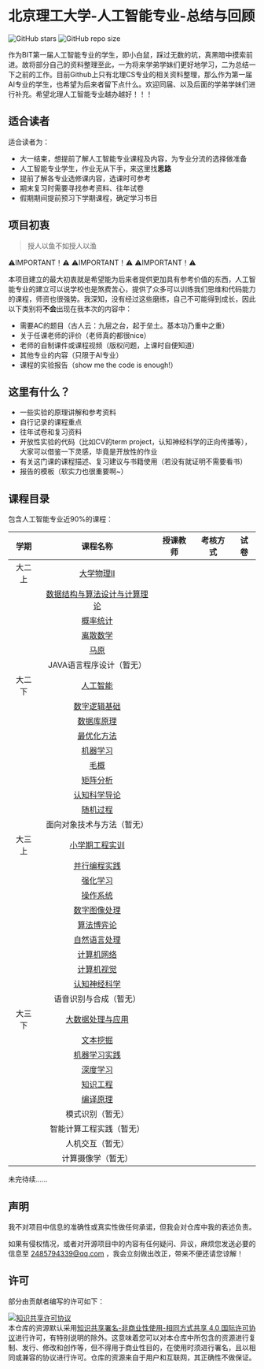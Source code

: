 # 北京理工大学-人工智能专业-总结与回顾

![GitHub stars](https://img.shields.io/github/stars/Robin-WZQ/BIT-AI-personal-review.svg?style=social)
![GitHub repo size](https://img.shields.io/github/repo-size/Robin-WZQ/BIT-AI-personal-review.svg?style=social)


作为BIT第一届人工智能专业的学生，即小白鼠，踩过无数的坑，真黑暗中摸索前进。故将部分自己的资料整理至此，一为将来学弟学妹们更好地学习，二为总结一下之前的工作。目前Github上只有北理CS专业的相关资料整理，那么作为第一届AI专业的学生，也希望为后来者留下点什么。欢迎同届、以及后面的学弟学妹们进行补充。希望北理人工智能专业越办越好！！！

## 适合读者

适合读者为：

- 大一结束，想提前了解人工智能专业课程及内容，为专业分流的选择做准备
- 人工智能专业学生，作业无从下手，来这里找**思路**
- 提前了解各专业选修课内容，选课时可参考
- 期末复习时需要寻找参考资料、往年试卷
- 假期期间提前预习下学期课程，确定学习书目

## 项目初衷

> 授人以鱼不如授人以渔

⚠️IMPORTANT！⚠️   ⚠️IMPORTANT！⚠️   ⚠️IMPORTANT！⚠️

本项目建立的最大初衷就是希望能为后来者提供更加具有参考价值的东西，人工智能专业的建立可以说学校也是煞费苦心，提供了众多可以训练我们思维和代码能力的课程，师资也很强势。我深知，没有经过这些磨练，自己不可能得到成长，因此以下类别将**不会**出现在我本次的内容中：

- 需要AC的题目（古人云：九层之台，起于垒土。基本功乃重中之重）
- 关于任课老师的评价（老师真的都很nice）
- 老师的自制课件或课程视频（版权问题，上课时自便知道）
- 其他专业的内容（只限于AI专业）
- 课程的实验报告（show me the code is enough!）

## 这里有什么？

- 一些实验的原理讲解和参考资料
- 自行记录的课程重点
- 往年试卷和复习资料
- 开放性实验的代码（比如CV的term project，认知神经科学的正向传播等），大家可以借鉴一下灵感，毕竟是开放性的作业
- 有关这门课的课程描述、复习建议与书籍使用（若没有就证明不需要看书）
- 报告的模板（软实力也很重要啊~）
<!-- - 关于在人工智能专业这两年的一些个人感悟 -->

## 课程目录

包含人工智能专业近90%的课程：

<div align="center">

|  学期  |                           课程名称                           | 授课教师 | 考核方式 | 试卷 |
| :----: | :----------------------------------------------------------: | :------: | :------: | :--: |
| 大二上 | [大学物理II](https://github.com/Robin-WZQ/BIT-AI-personal-review/tree/main/大二上/大学物理II) |          |          |      |
|        | [数据结构与算法设计与计算理论](https://github.com/Robin-WZQ/BIT-AI-personal-review/tree/main/大二上/数据结构与算法设计与计算理论) |          |          |      |
|        | [概率统计](https://github.com/Robin-WZQ/BIT-AI-personal-review/tree/main/大二上/概率统计) |          |          |      |
|        | [离散数学](https://github.com/Robin-WZQ/BIT-AI-personal-review/tree/main/大二上/离散数学) |          |          |      |
|        | [马原](https://github.com/Robin-WZQ/BIT-AI-personal-review/tree/main/大二上/马原) |          |          |      |
|        |                   JAVA语言程序设计（暂无）                   |          |          |      |
| 大二下 | [人工智能](https://github.com/Robin-WZQ/BIT-AI-personal-review/tree/main/大二下/人工智能) |          |          |      |
|        | [数字逻辑基础](https://github.com/Robin-WZQ/BIT-AI-personal-review/tree/main/大二下/数字逻辑基础) |          |          |      |
|        | [数据库原理](https://github.com/Robin-WZQ/BIT-AI-personal-review/tree/main/大二下/数据库原理) |          |          |      |
|        | [最优化方法](https://github.com/Robin-WZQ/BIT-AI-personal-review/tree/main/大二下/最优化方法) |          |          |      |
|        | [机器学习](https://github.com/Robin-WZQ/BIT-AI-personal-review/tree/main/大二下/机器学习) |          |          |      |
|        | [毛概](https://github.com/Robin-WZQ/BIT-AI-personal-review/tree/main/大二下/毛概) |          |          |      |
|        | [矩阵分析](https://github.com/Robin-WZQ/BIT-AI-personal-review/tree/main/大二下/矩阵分析) |          |          |      |
|        | [认知科学导论](https://github.com/Robin-WZQ/BIT-AI-personal-review/tree/main/大二下/认知科学导论) |          |          |      |
|        | [随机过程](https://github.com/Robin-WZQ/BIT-AI-personal-review/tree/main/大二下/随机过程) |          |          |      |
|        |                  面向对象技术与方法（暂无）                  |          |          |      |
| 大三上 | [小学期工程实训](https://github.com/Robin-WZQ/BIT-AI-personal-review/tree/main/大三上/小学期工程实训) |          |          |      |
|        | [并行编程实践](https://github.com/Robin-WZQ/BIT-AI-personal-review/tree/main/大三上/并行编程实践) |          |          |      |
|        | [强化学习](https://github.com/Robin-WZQ/BIT-AI-personal-review/tree/main/大三上/强化学习) |          |          |      |
|        | [操作系统](https://github.com/Robin-WZQ/BIT-AI-personal-review/tree/main/大三上/操作系统) |          |          |      |
|        | [数字图像处理](https://github.com/Robin-WZQ/BIT-AI-personal-review/tree/main/大三上/数字图像处理) |          |          |      |
|        | [算法博弈论](https://github.com/Robin-WZQ/BIT-AI-personal-review/tree/main/大三上/算法博弈论) |          |          |      |
|        | [自然语言处理](https://github.com/Robin-WZQ/BIT-AI-personal-review/tree/main/大三上/自然语言处理) |          |          |      |
|        | [计算机网络](https://github.com/Robin-WZQ/BIT-AI-personal-review/tree/main/大三上/计算机网络) |          |          |      |
|        | [计算机视觉](https://github.com/Robin-WZQ/BIT-AI-personal-review/tree/main/大三上/计算机视觉) |          |          |      |
|        | [认知神经科学](https://github.com/Robin-WZQ/BIT-AI-personal-review/tree/main/大三上/认知神经科学) |          |          |      |
|        |                    语音识别与合成（暂无）                    |          |          |      |
| 大三下 | [大数据处理与应用](https://github.com/Robin-WZQ/BIT-AI-personal-review/tree/main/大三下/大数据处理与应用) |          |          |      |
|        | [文本挖掘](https://github.com/Robin-WZQ/BIT-AI-personal-review/tree/main/大三下/文本挖掘) |          |          |      |
|        | [机器学习实践](https://github.com/Robin-WZQ/BIT-AI-personal-review/tree/main/大三下/机器学习实践) |          |          |      |
|        | [深度学习](https://github.com/Robin-WZQ/BIT-AI-personal-review/tree/main/大三下/深度学习) |          |          |      |
|        | [知识工程](https://github.com/Robin-WZQ/BIT-AI-personal-review/tree/main/大三下/知识工程) |          |          |      |
|        | [编译原理](https://github.com/Robin-WZQ/BIT-AI-personal-review/tree/main/大三下/编译原理) |          |          |      |
|        |                       模式识别（暂无）                       |          |          |      |
|        |                   智能计算工程实践（暂无）                   |          |          |      |
|        |                       人机交互（暂无）                       |          |          |      |
|        |                      计算摄像学（暂无）                      |          |          |      |
 
</div>
未完待续……

## 声明
我不对项目中信息的准确性或真实性做任何承诺，但我会对仓库中我的表述负责。

如果有侵权情况，或者对开源项目中的内容有任何疑问、异议，麻烦您发送必要的信息至 2485794339@qq.com ，我会立刻做出改正，带来不便还请您谅解！

## 许可
部分由贡献者编写的许可如下：

<a rel="license" href="http://creativecommons.org/licenses/by-nc-sa/4.0/"><img alt="知识共享许可协议" style="border-width:0" src="https://i.creativecommons.org/l/by-nc-sa/4.0/88x31.png" /></a><br />本仓库的资源默认采用<a rel="license" href="http://creativecommons.org/licenses/by-nc-sa/4.0/deed.zh">知识共享署名-非商业性使用-相同方式共享 4.0 国际许可协议</a>进行许可，有特别说明的除外。这意味着您可以对本仓库中所包含的资源进行复制、发行、修改和创作等，但不得用于商业性目的，在使用时须进行署名，且以相同或兼容的协议进行许可。仓库的资源来自于用户和互联网，其正确性不做保证。


